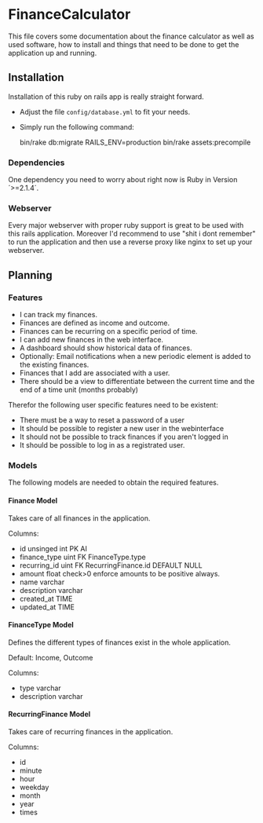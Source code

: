# FinanceCalculator

This file covers some documentation about the finance calculator as well as used software, how to install and things that need to be done to get the application up and running.

## Installation

Installation of this ruby on rails app is really straight forward.

* Adjust the file `config/database.yml` to fit your needs.
* Simply run the following command:

    bin/rake db:migrate RAILS_ENV=production
    bin/rake assets:precompile


### Dependencies

One dependency you need to worry about right now is Ruby in Version ´>=2.1.4´.

### Webserver

Every major webserver with proper ruby support is great to be used with this rails application. Moreover I'd recommend to use "shit i dont remember" to run the application
and then use a reverse proxy like nginx to set up your webserver.

## Planning

### Features

* I can track my finances.
* Finances are defined as income and outcome.
* Finances can be recurring on a specific period of time.
* I can add new finances in the web interface.
* A dashboard should show historical data of finances.
* Optionally: Email notifications when a new periodic element is added to the existing finances.
* Finances that I add are associated with a user.
* There should be a view to differentiate between the current time and the end of a time unit (months probably)

Therefor the following user specific features need to be existent:

* There must be a way to reset a password of a user
* It should be possible to register a new user in the webinterface
* It should not be possible to track finances if you aren't logged in
* It should be possible to log in as a registrated user.

### Models

The following models are needed to obtain the required features.

####  Finance Model

Takes care of all finances in the application.

Columns:
* id unsinged int PK AI
* finance_type uint FK FinanceType.type
* recurring_id uint FK RecurringFinance.id DEFAULT NULL
* amount float check>0 enforce amounts to be positive always.
* name varchar
* description varchar
* created_at TIME
* updated_at TIME

#### FinanceType Model

Defines the different types of finances exist in the whole application.

Default: Income, Outcome

Columns:
* type varchar
* description varchar

#### RecurringFinance Model

Takes care of recurring finances in the application.

Columns:
* id
* minute
* hour
* weekday
* month
* year
* times